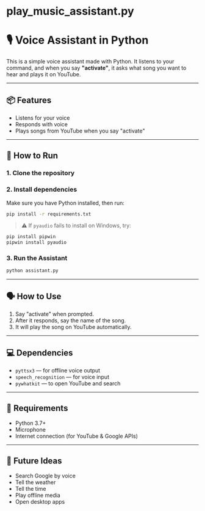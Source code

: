 # play_music_assistant.py
# 🎙️ Voice Assistant in Python

This is a simple voice assistant made with Python. It listens to your command, and when you say **"activate"**, it asks what song you want to hear and plays it on YouTube.

---

## 📦 Features

- Listens for your voice
- Responds with voice
- Plays songs from YouTube when you say "activate"

---

## 🚀 How to Run

### 1. Clone the repository

### 2. Install dependencies
Make sure you have Python installed, then run:
```bash
pip install -r requirements.txt
```

> ⚠️ If `pyaudio` fails to install on Windows, try:
```bash
pip install pipwin
pipwin install pyaudio
```

### 3. Run the Assistant
```bash
python assistant.py
```

---

## 🗣️ How to Use

1. Say "activate" when prompted.
2. After it responds, say the name of the song.
3. It will play the song on YouTube automatically.

---

## 💻 Dependencies

- `pyttsx3` — for offline voice output
- `speech_recognition` — for voice input
- `pywhatkit` — to open YouTube and search

---

## 🔧 Requirements

- Python 3.7+
- Microphone
- Internet connection (for YouTube & Google APIs)

---

## 🤖 Future Ideas

- Search Google by voice
- Tell the weather
- Tell the time
- Play offline media
- Open desktop apps

